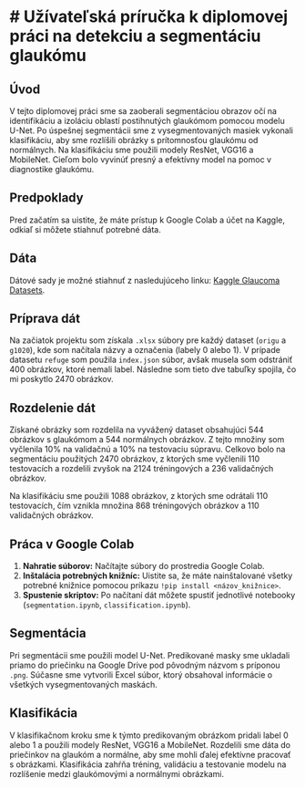 # # Užívateľská príručka k diplomovej práci na detekciu a segmentáciu glaukómu

## Úvod
V tejto diplomovej práci sme sa zaoberali segmentáciou obrazov očí na identifikáciu a izoláciu oblastí postihnutých glaukómom pomocou modelu U-Net. Po úspešnej segmentácii sme z vysegmentovaných masiek vykonali klasifikáciu, aby sme rozlíšili obrázky s prítomnosťou glaukómu od normálnych. Na klasifikáciu sme použili modely ResNet, VGG16 a MobileNet. Cieľom bolo vyvinúť presný a efektívny model na pomoc v diagnostike glaukómu.

## Predpoklady
Pred začatím sa uistite, že máte prístup k Google Colab a účet na Kaggle, odkiaľ si môžete stiahnuť potrebné dáta.

## Dáta
Dátové sady je možné stiahnuť z nasledujúceho linku: [Kaggle Glaucoma Datasets](https://www.kaggle.com/datasets/arnavjain1/glaucoma-datasets).

## Príprava dát
Na začiatok projektu som získala `.xlsx` súbory pre každý dataset (`origu` a `g1020`), kde som načítala názvy a označenia (labely 0 alebo 1). V prípade datasetu `refuge` som použila `index.json` súbor, avšak musela som odstrániť 400 obrázkov, ktoré nemali label. Následne som tieto dve tabuľky spojila, čo mi poskytlo 2470 obrázkov.

## Rozdelenie dát
Získané obrázky som rozdelila na vyvážený dataset obsahujúci 544 obrázkov s glaukómom a 544 normálnych obrázkov. Z tejto množiny som vyčlenila 10% na validačnú a 10% na testovaciu súpravu. Celkovo bolo na segmentáciu použitých 2470 obrázkov, z ktorých sme vyčlenili 110 testovacích a rozdelili zvyšok na 2124 tréningových a 236 validačných obrázkov.

Na klasifikáciu sme použili 1088 obrázkov, z ktorých sme odrátali 110 testovacích, čím vznikla množina 868 tréningových obrázkov a 110 validačných obrázkov.

## Práca v Google Colab
1. **Nahratie súborov:** Načítajte súbory do prostredia Google Colab.
2. **Inštalácia potrebných knižníc:** Uistite sa, že máte nainštalované všetky potrebné knižnice pomocou príkazu `!pip install <názov_knižnice>`.
3. **Spustenie skriptov:** Po načítaní dát môžete spustiť jednotlivé notebooky (`segmentation.ipynb`, `classification.ipynb`).

## Segmentácia
Pri segmentácii sme použili model U-Net. Predikované masky sme ukladali priamo do priečinku na Google Drive pod pôvodným názvom s príponou `.png`. Súčasne sme vytvorili Excel súbor, ktorý obsahoval informácie o všetkých vysegmentovaných maskách.

## Klasifikácia
V klasifikačnom kroku sme k týmto predikovaným obrázkom pridali label 0 alebo 1 a použili modely ResNet, VGG16 a MobileNet. Rozdelili sme dáta do priečinkov na glaukóm a normálne, aby sme mohli ďalej efektívne pracovať s obrázkami. Klasifikácia zahŕňa tréning, validáciu a testovanie modelu na rozlíšenie medzi glaukómovými a normálnymi obrázkami.
